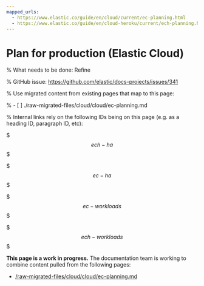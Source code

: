 ```yaml
---
mapped_urls:
  - https://www.elastic.co/guide/en/cloud/current/ec-planning.html
  - https://www.elastic.co/guide/en/cloud-heroku/current/ech-planning.html
---
```


# Plan for production (Elastic Cloud)

% What needs to be done: Refine

% GitHub issue: https://github.com/elastic/docs-projects/issues/341

% Use migrated content from existing pages that map to this page:

% - [ ] ./raw-migrated-files/cloud/cloud/ec-planning.md

% Internal links rely on the following IDs being on this page (e.g. as a heading ID, paragraph ID, etc):

$$$ech-ha$$$

$$$ec-ha$$$

$$$ec-workloads$$$

$$$ech-workloads$$$

**This page is a work in progress.** The documentation team is working to combine content pulled from the following pages:

* [/raw-migrated-files/cloud/cloud/ec-planning.md](/raw-migrated-files/cloud/cloud/ec-planning.md)